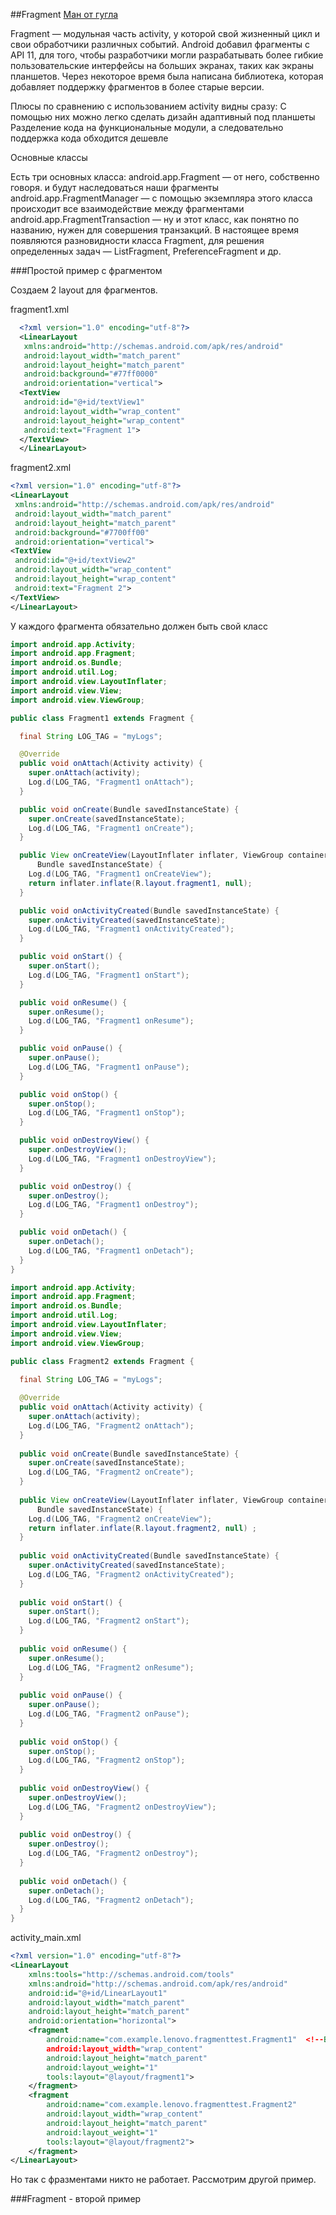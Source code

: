 ##Fragment
[Ман от гугла](http://developer.android.com/guide/components/fragments.html)

Fragment — модульная часть activity, у которой свой жизненный цикл и свои обработчики различных событий. Android добавил фрагменты с API 11, для того, чтобы разработчики могли разрабатывать более гибкие пользовательские интерфейсы на больших экранах, таких как экраны планшетов. Через некоторое время была написана библиотека, которая добавляет поддержку фрагментов в более старые версии. 

Плюсы по сравнению с использованием activity видны сразу:
С помощью них можно легко сделать дизайн адаптивный под планшеты
Разделение кода на функциональные модули, а следовательно поддержка кода обходится дешевле


Основные классы

Есть три основных класса:
android.app.Fragment — от него, собственно говоря. и будут наследоваться наши фрагменты
android.app.FragmentManager — с помощью экземпляра этого класса происходит все взаимодействие между фрагментами
android.app.FragmentTransaction — ну и этот класс, как понятно по названию, нужен для совершения транзакций.
В настоящее время появляются разновидности класса Fragment, для решения определенных задач — ListFragment, PreferenceFragment и др.


###Простой пример с фрагментом

Создаем 2 layout для фрагментов.

fragment1.xml
```xml
  <?xml version="1.0" encoding="utf-8"?>
  <LinearLayout
   xmlns:android="http://schemas.android.com/apk/res/android"
   android:layout_width="match_parent"
   android:layout_height="match_parent"
   android:background="#77ff0000"
   android:orientation="vertical">
  <TextView
   android:id="@+id/textView1"
   android:layout_width="wrap_content"
   android:layout_height="wrap_content"
   android:text="Fragment 1">
  </TextView>
  </LinearLayout>
```

fragment2.xml
```xml
<?xml version="1.0" encoding="utf-8"?>
<LinearLayout
 xmlns:android="http://schemas.android.com/apk/res/android"
 android:layout_width="match_parent"
 android:layout_height="match_parent"
 android:background="#7700ff00"
 android:orientation="vertical">
<TextView
 android:id="@+id/textView2"
 android:layout_width="wrap_content"
 android:layout_height="wrap_content"
 android:text="Fragment 2">
</TextView>
</LinearLayout>
```

У каждого фрагмента обязательно должен быть свой класс

```java
import android.app.Activity;
import android.app.Fragment;
import android.os.Bundle;
import android.util.Log;
import android.view.LayoutInflater;
import android.view.View;
import android.view.ViewGroup;

public class Fragment1 extends Fragment {

  final String LOG_TAG = "myLogs";

  @Override
  public void onAttach(Activity activity) {
    super.onAttach(activity);
    Log.d(LOG_TAG, "Fragment1 onAttach");
  }

  public void onCreate(Bundle savedInstanceState) {
    super.onCreate(savedInstanceState);
    Log.d(LOG_TAG, "Fragment1 onCreate");
  }

  public View onCreateView(LayoutInflater inflater, ViewGroup container,
      Bundle savedInstanceState) {
    Log.d(LOG_TAG, "Fragment1 onCreateView");
    return inflater.inflate(R.layout.fragment1, null);
  }

  public void onActivityCreated(Bundle savedInstanceState) {
    super.onActivityCreated(savedInstanceState);
    Log.d(LOG_TAG, "Fragment1 onActivityCreated");
  }

  public void onStart() {
    super.onStart();
    Log.d(LOG_TAG, "Fragment1 onStart");
  }

  public void onResume() {
    super.onResume();
    Log.d(LOG_TAG, "Fragment1 onResume");
  }

  public void onPause() {
    super.onPause();
    Log.d(LOG_TAG, "Fragment1 onPause");
  }

  public void onStop() {
    super.onStop();
    Log.d(LOG_TAG, "Fragment1 onStop");
  }

  public void onDestroyView() {
    super.onDestroyView();
    Log.d(LOG_TAG, "Fragment1 onDestroyView");
  }

  public void onDestroy() {
    super.onDestroy();
    Log.d(LOG_TAG, "Fragment1 onDestroy");
  }

  public void onDetach() {
    super.onDetach();
    Log.d(LOG_TAG, "Fragment1 onDetach");
  }
}
```

```java
import android.app.Activity;
import android.app.Fragment;
import android.os.Bundle;
import android.util.Log;
import android.view.LayoutInflater;
import android.view.View;
import android.view.ViewGroup;

public class Fragment2 extends Fragment {

  final String LOG_TAG = "myLogs";
  
  @Override
  public void onAttach(Activity activity) {
    super.onAttach(activity);
    Log.d(LOG_TAG, "Fragment2 onAttach");
  }
  
  public void onCreate(Bundle savedInstanceState) {
    super.onCreate(savedInstanceState);
    Log.d(LOG_TAG, "Fragment2 onCreate");
  }
  
  public View onCreateView(LayoutInflater inflater, ViewGroup container,
      Bundle savedInstanceState) {
    Log.d(LOG_TAG, "Fragment2 onCreateView");
    return inflater.inflate(R.layout.fragment2, null) ;
  }
  
  public void onActivityCreated(Bundle savedInstanceState) {
    super.onActivityCreated(savedInstanceState);
    Log.d(LOG_TAG, "Fragment2 onActivityCreated");
  }
  
  public void onStart() {
    super.onStart();
    Log.d(LOG_TAG, "Fragment2 onStart");
  }
  
  public void onResume() {
    super.onResume();
    Log.d(LOG_TAG, "Fragment2 onResume");
  }
  
  public void onPause() {
    super.onPause();
    Log.d(LOG_TAG, "Fragment2 onPause");
  }
  
  public void onStop() {
    super.onStop();
    Log.d(LOG_TAG, "Fragment2 onStop");
  }
  
  public void onDestroyView() {
    super.onDestroyView();
    Log.d(LOG_TAG, "Fragment2 onDestroyView");
  }
  
  public void onDestroy() {
    super.onDestroy();
    Log.d(LOG_TAG, "Fragment2 onDestroy");
  }
  
  public void onDetach() {
    super.onDetach();
    Log.d(LOG_TAG, "Fragment2 onDetach");
  }
}
```

activity_main.xml
```xml
<?xml version="1.0" encoding="utf-8"?>
<LinearLayout
    xmlns:tools="http://schemas.android.com/tools"
    xmlns:android="http://schemas.android.com/apk/res/android"
    android:id="@+id/LinearLayout1"
    android:layout_width="match_parent"
    android:layout_height="match_parent"
    android:orientation="horizontal">
    <fragment
        android:name="com.example.lenovo.fragmenttest.Fragment1"  <!--Ваш пакет.Класс фрагмента -->
        android:layout_width="wrap_content"
        android:layout_height="match_parent"
        android:layout_weight="1"
        tools:layout="@layout/fragment1">
    </fragment>
    <fragment
        android:name="com.example.lenovo.fragmenttest.Fragment2"
        android:layout_width="wrap_content"
        android:layout_height="match_parent"
        android:layout_weight="1"
        tools:layout="@layout/fragment2">
    </fragment>
</LinearLayout>
```

Но так с фразментами никто не работает. Рассмотрим другой пример.

###Fragment - второй пример
